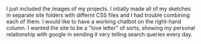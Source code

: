 I just included the images of my projects. 
I intially made all of my sketches in separate site folders with differnt CSS files and I had trouble combining each of them. 
I would like to have a working chatbot on the right-hand column. I wanted the site to be a "love letter" of sorts, showing my personal relationship with google in sending it very telling search queries every day. 